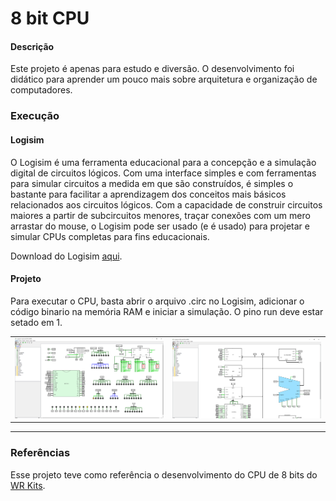 # 8 bit CPU

<h4>Descrição</h4>
<p>Este projeto é apenas para estudo e diversão. O desenvolvimento foi didático para aprender um pouco mais sobre arquitetura e organização de computadores.</p>


<h3>Execução</h3>

<h4>Logisim</h4>
<p>O Logisim é uma ferramenta educacional para a concepção e a simulação digital de circuitos lógicos. Com uma interface simples e com ferramentas para simular circuitos a medida em que são construídos, é simples o bastante para facilitar a aprendizagem dos conceitos mais básicos relacionados aos circuitos lógicos. Com a capacidade de construir circuitos maiores a partir de subcircuitos menores, traçar conexões com um mero arrastar do mouse, o Logisim pode ser usado (e é usado) para projetar e simular CPUs completas para fins educacionais.</p>

<p>Download do Logisim <a href="http://www.cburch.com/logisim/pt/index.html">aqui</a>.</p>

<h4>Projeto</h4>
<p>Para executar o CPU, basta abrir o arquivo .circ no Logisim, adicionar o código binario na memória RAM e iniciar a simulação. O pino run deve estar setado em 1.</p>

<table width="100%">
    <tr>
        <td><img src="https://github.com/mateusdoimo/8-bit-cpu/blob/master/img/cpu.png"></td>
        <td><img src="https://github.com/mateusdoimo/8-bit-cpu/blob/master/img/cpu-2.png"></td>
    </tr>
</table>
<hr>
<h3>Referências</h3>
<p>Esse projeto teve como referência o desenvolvimento do CPU de 8 bits do <a href="https://www.youtube.com/watch?v=2llmPWBYvQo&list=PLZ8dBTV2_5HTB43Mhfz-TyIATkECrp8XY">WR Kits</a>.</p>